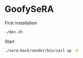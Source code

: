 # GoofySeRA

First installation

```bash
./dev.sh
```

Start

```bash
./sera-back/vendor/bin/sail up -d
```

